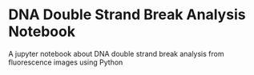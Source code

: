 # DNA Double Strand Break Analysis Notebook
A jupyter notebook about DNA double strand break analysis from fluorescence images using Python
